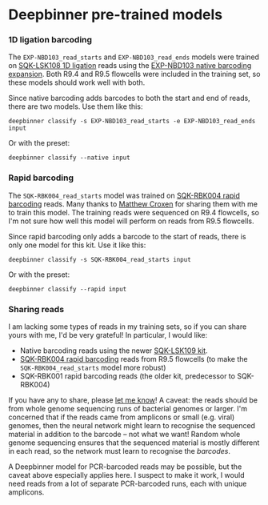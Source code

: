 # Deepbinner pre-trained models

### 1D ligation barcoding

The `EXP-NBD103_read_starts` and `EXP-NBD103_read_ends` models were trained on [SQK-LSK108 1D ligation](https://store.nanoporetech.com/ligation-sequencing-kit-1d.html) reads using the [EXP-NBD103 native barcoding expansion](https://store.nanoporetech.com/native-barcoding-expansion-1-12.html). Both R9.4 and R9.5 flowcells were included in the training set, so these models should work well with both.

Since native barcoding adds barcodes to both the start and end of reads, there are two models. Use them like this:
```
deepbinner classify -s EXP-NBD103_read_starts -e EXP-NBD103_read_ends input
```

Or with the preset:
```
deepbinner classify --native input
```



### Rapid barcoding

The `SQK-RBK004_read_starts` model was trained on [SQK-RBK004 rapid barcoding](https://store.nanoporetech.com/rapid-barcoding-kit.html) reads. Many thanks to [Matthew Croxen](https://twitter.com/m_croxen) for sharing them with me to train this model. The training reads were sequenced on R9.4 flowcells, so I'm not sure how well this model will perform on reads from R9.5 flowcells.

Since rapid barcoding only adds a barcode to the start of reads, there is only one model for this kit. Use it like this:
```
deepbinner classify -s SQK-RBK004_read_starts input
```

Or with the preset:
```
deepbinner classify --rapid input
```



### Sharing reads

I am lacking some types of reads in my training sets, so if you can share yours with me, I'd be very grateful! In particular, I would like:
* Native barcoding reads using the newer [SQK-LSK109 kit](https://store.nanoporetech.com/ligation-sequencing-kit.html).
* [SQK-RBK004 rapid barcoding](https://store.nanoporetech.com/rapid-barcoding-kit.html) reads from R9.5 flowcells (to make the `SQK-RBK004_read_starts` model more robust)
* SQK-RBK001 rapid barcoding reads (the older kit, predecessor to SQK-RBK004)

If you have any to share, please [let me know](https://github.com/rrwick/Deepbinner/issues/new)! A caveat: the reads should be from whole genome sequencing runs of bacterial genomes or larger. I'm concerned that if the reads came from amplicons or small (e.g. viral) genomes, then the neural network might learn to recognise the sequenced material in addition to the barcode – not what we want! Random whole genome sequencing ensures that the sequenced material is mostly different in each read, so the network must learn to recognise the _barcodes_.

A Deepbinner model for PCR-barcoded reads may be possible, but the caveat above especially applies here. I suspect to make it work, I would need reads from a lot of separate PCR-barcoded runs, each with unique amplicons.

